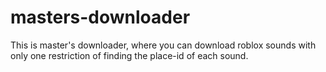 # masters-downloader
This is master's downloader, where you can download roblox sounds with only one restriction of finding the place-id of each sound.
